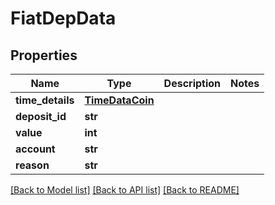# FiatDepData

## Properties
Name | Type | Description | Notes
------------ | ------------- | ------------- | -------------
**time_details** | [**TimeDataCoin**](TimeDataCoin.md) |  | 
**deposit_id** | **str** |  | 
**value** | **int** |  | 
**account** | **str** |  | 
**reason** | **str** |  | 

[[Back to Model list]](../README.md#documentation-for-models) [[Back to API list]](../README.md#documentation-for-api-endpoints) [[Back to README]](../README.md)


